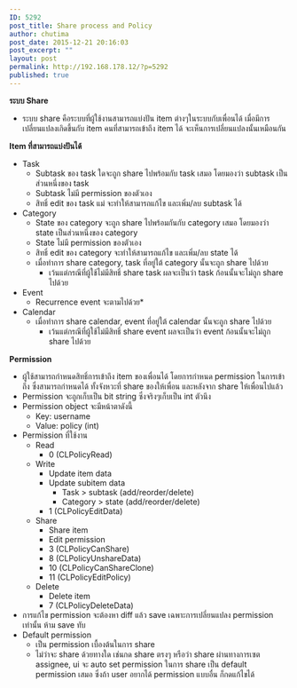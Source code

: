 ```yaml
---
ID: 5292
post_title: Share process and Policy
author: chutima
post_date: 2015-12-21 20:16:03
post_excerpt: ""
layout: post
permalink: http://192.168.178.12/?p=5292
published: true
---
```

<div><b>ระบบ Share</b></div>
<ul>
	<li>ระบบ share คือระบบที่ผู้ใช้งานสามารถแบ่งปัน item ต่างๆในระบบกับเพื่อนได้ เมื่อมีการเปลี่ยนแปลงเกิดขึ้นกับ item คนที่สามารถเข้าถึง item ได้ จะเห็นการเปลี่ยนแปลงนั้นเหมือนกัน</li>
</ul>
<div></div>
<div><b>Item ที่สามารถแบ่งปันได้</b></div>
<ul>
	<li>Task
<ul>
	<li>Subtask ของ task ใดจะถูก share ไปพร้อมกับ task เสมอ โดยมองว่า subtask เป็นส่วนหนึ่งของ task</li>
	<li>Subtask ไม่มี permission ของตัวเอง</li>
	<li>สิทธิ์ edit ของ task แม่ จะทำให้สามารถแก้ไข และเพิ่ม/ลบ subtask ได้</li>
</ul>
</li>
	<li>Category
<ul>
	<li>State ของ category จะถูก share ไปพร้อมกันกับ category เสมอ โดยมองว่า state เป็นส่วนหนึ่งของ category</li>
	<li>State ไม่มี permission ของตัวเอง</li>
	<li>สิทธิ์ edit ของ category จะทำให้สามารถแก้ไข และเพิ่ม/ลบ state ได้</li>
	<li>เมื่อทำการ share category, task ที่อยู่ใต้ category นั้นจะถูก share ไปด้วย
<ul>
	<li>เว้นแต่กรณีที่ผู้ใช้ไม่มีสิทธิ์ share task ผลจะเป็นว่า task ก้อนนั้นจะไม่ถูก share ไปด้วย</li>
</ul>
</li>
</ul>
</li>
	<li>Event
<ul>
	<li>Recurrence event จะตามไปด้วย*</li>
</ul>
</li>
	<li>Calendar
<ul>
	<li>เมื่อทำการ share calendar, event ที่อยู่ใต้ calendar นั้นจะถูก share ไปด้วย
<ul>
	<li>เว้นแต่กรณีที่ผู้ใช้ไม่มีสิทธิ์ share event ผลจะเป็นว่า event ก้อนนั้นจะไม่ถูก share ไปด้วย</li>
</ul>
</li>
</ul>
</li>
</ul>
<div></div>
<div><b>Permission</b></div>
<ul>
	<li>ผู้ใช้สามารถกำหนดสิทธิ์การเข้าถึง item ของเพื่อนได้ โดยการกำหนด permission ในการเข้าถึง ซึ่งสามารถกำหนดได้ ทั้งจังหวะที่ share ของให้เพื่อน และหลังจาก share ให้เพื่อนไปแล้ว</li>
	<li>Permission จะถูกเก็บเป็น bit string ซึ่งจริงๆเก็บเป็น int ตัวนึง</li>
	<li>Permission object จะมีหน้าตาดังนี้
<ul>
	<li>Key: username</li>
	<li>Value: policy (int)</li>
</ul>
</li>
	<li>Permission ที่ใช้งาน
<ul>
	<li>Read
<ul>
	<li>0 (CLPolicyRead)</li>
</ul>
</li>
	<li>Write
<ul>
	<li>Update item data</li>
	<li>Update subitem data
<ul>
	<li>Task &gt; subtask (add/reorder/delete)</li>
	<li>Category &gt; state (add/reorder/delete)</li>
</ul>
</li>
	<li>1 (CLPolicyEditData)</li>
</ul>
</li>
	<li>Share
<ul>
	<li>Share item</li>
	<li>Edit permission</li>
	<li>3 (CLPolicyCanShare)</li>
	<li>8 (CLPolicyUnshareData)</li>
	<li>10 (CLPolicyCanShareClone)</li>
	<li>11 (CLPolicyEditPolicy)</li>
</ul>
</li>
	<li>Delete
<ul>
	<li>Delete item</li>
	<li>7 (CLPolicyDeleteData)</li>
</ul>
</li>
</ul>
</li>
	<li>การแก้ไข permission จะต้องหา diff แล้ว save เฉพาะการเปลี่ยนแปลง permission เท่านั้น ห้าม save ทับ</li>
	<li>Default permission
<ul>
	<li>เป็น permission เบื้องต้นในการ share</li>
	<li>ไม่ว่าจะ share ด้วยทางใด เช่นกด share ตรงๆ หรือว่า share ผ่านทางการเซต assignee, ui จะ auto set permission ในการ share เป็น default permission เสมอ ซึ่งถ้า user อยากได้ permission แบบอื่น ก็กดแก้ไขได้</li>
</ul>
</li>
</ul>
<div></div>